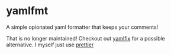 # yamlfmt

A simple opionated yaml formatter that keeps your comments!

That is no longer maintained!
Checkout out [yamlfix](https://github.com/lyz-code/yamlfix) for a possible alternative.
I myself just use [prettier](https://github.com/prettier/prettier)
